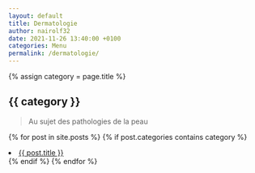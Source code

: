 ```yaml
---
layout: default
title: Dermatologie
author: nairolf32
date: 2021-11-26 13:40:00 +0100
categories: Menu
permalink: /dermatologie/
---
```


{% assign category = page.title %}

<h2>{{ category }}</h2>

> Au sujet des pathologies de la peau

{% for post in site.posts %}
{% if post.categories contains category %}
<li> <a href="{{ site.baseurl }}{{ post.url }}">{{ post.title }}</a> </li>
{% endif %}
{% endfor %}
